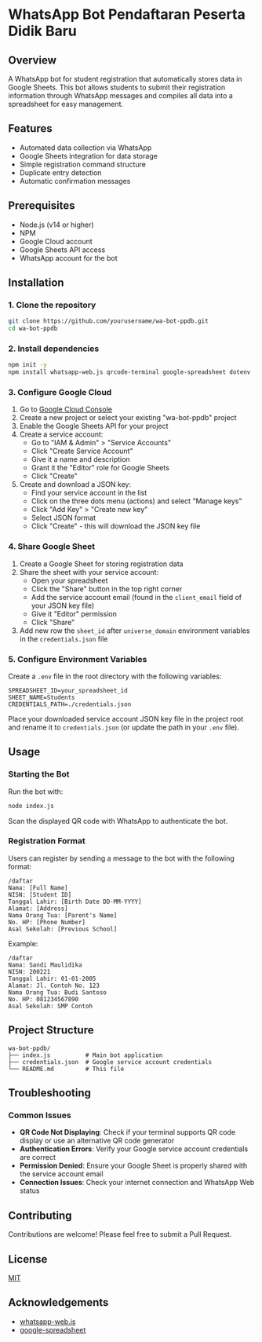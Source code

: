 # WhatsApp Bot Pendaftaran Peserta Didik Baru

## Overview

A WhatsApp bot for student registration that automatically stores data in Google Sheets. This bot allows students to submit their registration information through WhatsApp messages and compiles all data into a spreadsheet for easy management.

## Features

- Automated data collection via WhatsApp
- Google Sheets integration for data storage
- Simple registration command structure
- Duplicate entry detection
- Automatic confirmation messages

## Prerequisites

- Node.js (v14 or higher)
- NPM
- Google Cloud account
- Google Sheets API access
- WhatsApp account for the bot

## Installation

### 1. Clone the repository

```bash
git clone https://github.com/yourusername/wa-bot-ppdb.git
cd wa-bot-ppdb
```

### 2. Install dependencies

```bash
npm init -y
npm install whatsapp-web.js qrcode-terminal google-spreadsheet dotenv
```

### 3. Configure Google Cloud

1. Go to [Google Cloud Console](https://console.cloud.google.com/)
2. Create a new project or select your existing "wa-bot-ppdb" project
3. Enable the Google Sheets API for your project
4. Create a service account:
   - Go to "IAM & Admin" > "Service Accounts"
   - Click "Create Service Account"
   - Give it a name and description
   - Grant it the "Editor" role for Google Sheets
   - Click "Create"
5. Create and download a JSON key:
   - Find your service account in the list
   - Click on the three dots menu (actions) and select "Manage keys"
   - Click "Add Key" > "Create new key"
   - Select JSON format
   - Click "Create" - this will download the JSON key file

### 4. Share Google Sheet

1. Create a Google Sheet for storing registration data
2. Share the sheet with your service account:
   - Open your spreadsheet
   - Click the "Share" button in the top right corner
   - Add the service account email (found in the `client_email` field of your JSON key file)
   - Give it "Editor" permission
   - Click "Share"
3. Add new row the `sheet_id` after `universe_domain` environment variables in the `credentials.json` file

### 5. Configure Environment Variables

Create a `.env` file in the root directory with the following variables:

```
SPREADSHEET_ID=your_spreadsheet_id
SHEET_NAME=Students
CREDENTIALS_PATH=./credentials.json
```

Place your downloaded service account JSON key file in the project root and rename it to `credentials.json` (or update the path in your `.env` file).

## Usage

### Starting the Bot

Run the bot with:

```bash
node index.js
```

Scan the displayed QR code with WhatsApp to authenticate the bot.

### Registration Format

Users can register by sending a message to the bot with the following format:

```
/daftar
Nama: [Full Name]
NISN: [Student ID]
Tanggal Lahir: [Birth Date DD-MM-YYYY]
Alamat: [Address]
Nama Orang Tua: [Parent's Name]
No. HP: [Phone Number]
Asal Sekolah: [Previous School]
```

Example:

```
/daftar
Nama: Sandi Maulidika
NISN: 200221
Tanggal Lahir: 01-01-2005
Alamat: Jl. Contoh No. 123
Nama Orang Tua: Budi Santoso
No. HP: 081234567890
Asal Sekolah: SMP Contoh
```

## Project Structure

```
wa-bot-ppdb/
├── index.js          # Main bot application
├── credentials.json  # Google service account credentials
└── README.md         # This file
```

## Troubleshooting

### Common Issues

- **QR Code Not Displaying**: Check if your terminal supports QR code display or use an alternative QR code generator
- **Authentication Errors**: Verify your Google service account credentials are correct
- **Permission Denied**: Ensure your Google Sheet is properly shared with the service account email
- **Connection Issues**: Check your internet connection and WhatsApp Web status

## Contributing

Contributions are welcome! Please feel free to submit a Pull Request.

## License

[MIT](LICENSE)

## Acknowledgements

- [whatsapp-web.js](https://github.com/pedroslopez/whatsapp-web.js)
- [google-spreadsheet](https://github.com/theoephraim/node-google-spreadsheet)

